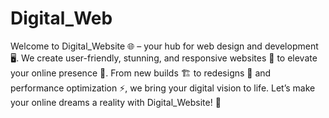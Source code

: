 # Digital_Web
Welcome to Digital_Website 🌐 – your hub for web design and development 🖥️. We create user-friendly, stunning, and responsive websites 🎨 to elevate your online presence 🚀. From new builds 🏗️ to redesigns 🔄 and performance optimization ⚡, we bring your digital vision to life. Let’s make your online dreams a reality with Digital_Website! 🌟
